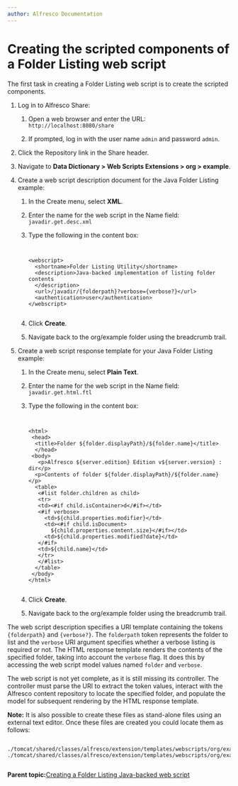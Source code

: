 ```yaml
---
author: Alfresco Documentation
---
```


# Creating the scripted components of a Folder Listing web script

The first task in creating a Folder Listing web script is to create the scripted components.

1.  Log in to Alfresco Share:

    1.  Open a web browser and enter the URL: `http://localhost:8080/share`

    2.  If prompted, log in with the user name `admin` and password `admin`.

2.  Click the Repository link in the Share header.

3.  Navigate to **Data Dictionary \> Web Scripts Extensions \> org \> example**.

4.  Create a web script description document for the Java Folder Listing example:

    1.  In the Create menu, select **XML**.

    2.  Enter the name for the web script in the Name field: `javadir.get.desc.xml`

    3.  Type the following in the content box:

        ```
        
        
        <webscript>
          <shortname>Folder Listing Utility</shortname>
          <description>Java-backed implementation of listing folder contents
          </description>
          <url>/javadir/{folderpath}?verbose={verbose?}</url>
          <authentication>user</authentication>
        </webscript>
        
        
        ```

    4.  Click **Create**.

    5.  Navigate back to the org/example folder using the breadcrumb trail.

5.  Create a web script response template for your Java Folder Listing example:

    1.  In the Create menu, select **Plain Text**.

    2.  Enter the name for the web script in the Name field: `javadir.get.html.ftl`

    3.  Type the following in the content box:

        ```
        
        
        <html>
         <head>
          <title>Folder ${folder.displayPath}/${folder.name}</title>
          </head>
         <body>
           <p>Alfresco ${server.edition} Edition v${server.version} : dir</p>
          <p>Contents of folder ${folder.displayPath}/${folder.name}</p>
          <table>
           <#list folder.children as child>
           <tr>
           <td><#if child.isContainer>d</#if></td>
           <#if verbose>
             <td>${child.properties.modifier}</td>
             <td><#if child.isDocument>
               ${child.properties.content.size}</#if></td>
             <td>${child.properties.modified?date}</td>
           </#if>
           <td>${child.name}</td>
           </tr>
           </#list>
          </table>
         </body>
        </html>
        
        
        ```

    4.  Click **Create**.

    5.  Navigate back to the org/example folder using the breadcrumb trail.


The web script description specifies a URI template containing the tokens `{folderpath}` and `{verbose?}`. The `folderpath` token represents the folder to list and the `verbose` URI argument specifies whether a verbose listing is required or not. The HTML response template renders the contents of the specified folder, taking into account the `verbose` flag. It does this by accessing the web script model values named `folder` and `verbose`.

The web script is not yet complete, as it is still missing its controller. The controller must parse the URI to extract the token values, interact with the Alfresco content repository to locate the specified folder, and populate the model for subsequent rendering by the HTML response template.

**Note:** It is also possible to create these files as stand-alone files using an external text editor. Once these files are created you could locate them as follows:

```

./tomcat/shared/classes/alfresco/extension/templates/webscripts/org/example/javadir.get.desc.xml
./tomcat/shared/classes/alfresco/extension/templates/webscripts/org/example/javadir.get.html.ftl      
    
```

**Parent topic:**[Creating a Folder Listing Java-backed web script](../tasks/ws-folderListing-Java-scripting.md)

